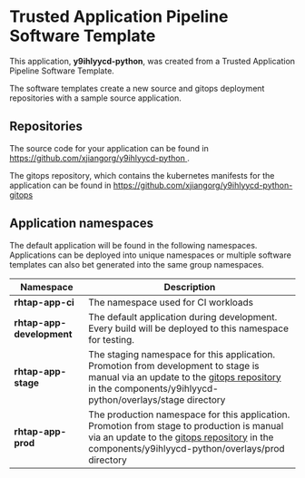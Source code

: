 # Trusted Application Pipeline Software Template

This application, **y9ihlyycd-python**, was created from a Trusted Application Pipeline Software Template.

The software templates create a new source and gitops deployment repositories with a sample source application. 

## Repositories

The source code for your application can be found in [https://github.com/xjiangorg/y9ihlyycd-python ](https://github.com/xjiangorg/y9ihlyycd-python ).
 
The gitops repository, which contains the kubernetes manifests for the application can be found in 
[https://github.com/xjiangorg/y9ihlyycd-python-gitops ](https://github.com/xjiangorg/y9ihlyycd-python-gitops ) 

## Application namespaces 

The default application will be found in the following namespaces. Applications can be deployed into unique namespaces or multiple software templates can also bet generated into the same group namespaces.  

|  Namespace   |  Description   |  
| -------- | -------- |
| **rhtap-app-ci** | The namespace used for CI workloads |
| **rhtap-app-development** | The default application during development. Every build will be deployed to this namespace for testing. |
| **rhtap-app-stage** | The staging namespace for this application. Promotion from development to stage is manual via an update to the [gitops repository](https://github.com/xjiangorg/y9ihlyycd-python-gitops ) in the components/y9ihlyycd-python/overlays/stage directory |
| **rhtap-app-prod** | The production namespace for this application. Promotion from stage to production is manual via an update to the [gitops repository](https://github.com/xjiangorg/y9ihlyycd-python-gitops ) in the components/y9ihlyycd-python/overlays/prod directory |